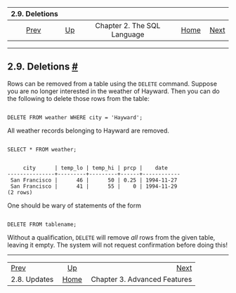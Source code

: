 <!--?xml version="1.0" encoding="UTF-8" standalone="no"?-->

|                2.9. Deletions                |                                                       |                             |                                                       |                                                                |
| :------------------------------------------: | :---------------------------------------------------- | :-------------------------: | ----------------------------------------------------: | -------------------------------------------------------------: |
| [Prev](tutorial-update.html "2.8. Updates")  | [Up](tutorial-sql.html "Chapter 2. The SQL Language") | Chapter 2. The SQL Language | [Home](index.html "PostgreSQL 17devel Documentation") |  [Next](tutorial-advanced.html "Chapter 3. Advanced Features") |

***

## 2.9. Deletions [#](#TUTORIAL-DELETE)

[]()

Rows can be removed from a table using the `DELETE` command. Suppose you are no longer interested in the weather of Hayward. Then you can do the following to delete those rows from the table:

```

DELETE FROM weather WHERE city = 'Hayward';
```

All weather records belonging to Hayward are removed.

```

SELECT * FROM weather;
```

```

     city      | temp_lo | temp_hi | prcp |    date
---------------+---------+---------+------+------------
 San Francisco |      46 |      50 | 0.25 | 1994-11-27
 San Francisco |      41 |      55 |    0 | 1994-11-29
(2 rows)
```

One should be wary of statements of the form

```

DELETE FROM tablename;
```

Without a qualification, `DELETE` will remove *all* rows from the given table, leaving it empty. The system will not request confirmation before doing this!

***

|                                              |                                                       |                                                                |
| :------------------------------------------- | :---------------------------------------------------: | -------------------------------------------------------------: |
| [Prev](tutorial-update.html "2.8. Updates")  | [Up](tutorial-sql.html "Chapter 2. The SQL Language") |  [Next](tutorial-advanced.html "Chapter 3. Advanced Features") |
| 2.8. Updates                                 | [Home](index.html "PostgreSQL 17devel Documentation") |                                   Chapter 3. Advanced Features |

